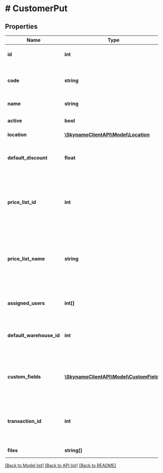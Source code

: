 # # CustomerPut

## Properties

Name | Type | Description | Notes
------------ | ------------- | ------------- | -------------
**id** | **int** | The unique id of the customer |
**code** | **string** | The unique code associated with this customer | [optional]
**name** | **string** | The name of the customer | [optional]
**active** | **bool** | Whether or not the customer is active | [optional] [default to true]
**location** | [**\SkynamoClientAPI\Model\Location**](Location.md) |  | [optional]
**default_discount** | **float** | The default discount applied for this customer when creating orders | [optional] [default to 0.0]
**price_list_id** | **int** | The unique identifier of the price list associated with this customer (Alternative to priceListName) | [optional]
**price_list_name** | **string** | The name of the price list associated with this customer (Alternative to priceListID - ignored if priceListID is specified) | [optional]
**assigned_users** | **int[]** | List of user ids that are assigned to this customer | [optional]
**default_warehouse_id** | **int** | The unique identifier of the warehouse associated with this customer | [optional]
**custom_fields** | [**\SkynamoClientAPI\Model\CustomField[]**](CustomField.md) | Certain custom fields may be required depending on the custom fields that have been set up | [optional]
**transaction_id** | **int** | The transaction id associated with files in order to link files to a customer | [optional]
**files** | **string[]** | List of file Guids | [optional]

[[Back to Model list]](../../README.md#models) [[Back to API list]](../../README.md#endpoints) [[Back to README]](../../README.md)
